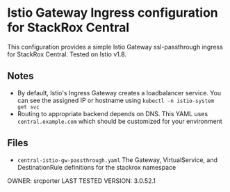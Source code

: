 # Istio Gateway Ingress configuration for StackRox Central

This configuration provides a simple Istio Gateway ssl-passthrough ingress for StackRox Central. Tested on Istio v1.8.

## Notes
* By default, Istio's Ingress Gateway creates a loadbalancer service. You can see the assigned IP or hostname using `kubectl -n istio-system get svc`
* Routing to appropriate backend depends on DNS. This YAML uses `central.example.com` which should be customized for your environment

## Files
* `central-istio-gw-passthrough.yaml` The Gateway, VirtualService, and DestinationRule  definitions for the stackrox namespace

OWNER: srcporter
LAST TESTED VERSION: 3.0.52.1
